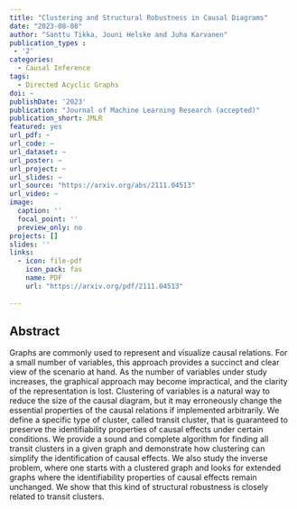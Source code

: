 ```yaml
---
title: "Clustering and Structural Robustness in Causal Diagrams"
date: "2023-08-08"
author: "Santtu Tikka, Jouni Helske and Juha Karvanen"
publication_types : 
 - '2'
categories: 
  - Causal Inference
tags:
  - Directed Acyclic Graphs
doi: ~
publishDate: '2023'
publication: "Journal of Machine Learning Research (accepted)"
publication_short: JMLR
featured: yes
url_pdf: ~
url_code: ~
url_dataset: ~
url_poster: ~
url_project: ~
url_slides: ~
url_source: "https://arxiv.org/abs/2111.04513"
url_video: ~
image:
  caption: ''
  focal_point: ''
  preview_only: no
projects: []
slides: ''
links:
  - icon: file-pdf
    icon_pack: fas
    name: PDF
    url: "https://arxiv.org/pdf/2111.04513"
    
---
```


## Abstract

Graphs are commonly used to represent and visualize causal relations. For a small number of variables, this approach provides a succinct and clear view of the scenario at hand. As the number of variables under study increases, the graphical approach may become impractical, and the clarity of the representation is lost. Clustering of variables is a natural way to reduce the size of the causal diagram, but it may erroneously change the essential properties of the causal relations if implemented arbitrarily. We define a specific type of cluster, called transit cluster, that is guaranteed to preserve the identifiability properties of causal effects under certain conditions. We provide a sound and complete algorithm for finding all transit clusters in a given graph and demonstrate how clustering can simplify the identification of causal effects. We also study the inverse problem, where one starts with a clustered graph and looks for extended graphs where the identifiability properties of causal effects remain unchanged. We show that this kind of structural robustness is closely related to transit clusters.
